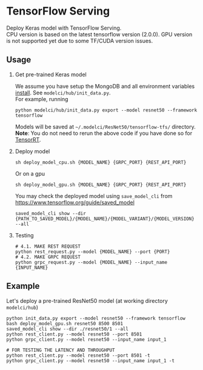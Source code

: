 # TensorFlow Serving
Deploy Keras model with TensorFlow Serving.  
CPU version is based on the latest tensorflow version (2.0.0).
GPU version is not supported yet due to some TF/CUDA version issues.

## Usage

<ol>
<li> Get pre-trained Keras model

We assume you have setup the MongoDB and all environment variables [install](/README.md#installation). 
See `modelci/hub/init_data.py`.  
For example, running 
```shell script
python modelci/hub/init_data.py export --model resnet50 --framework tensorflow
```
Models will be saved at `~/.modelci/ResNet50/tensorflow-tfs/` directory.  
**Note**: You do not need to rerun the above code if you have done so for [TensorRT](/modelci/hub/deployer/trt).

</li>
<li> Deploy model

```shell script
sh deploy_model_cpu.sh {MODEL_NAME} {GRPC_PORT} {REST_API_PORT}
```
Or on a gpu
```shell script
sh deploy_model_gpu.sh {MODEL_NAME} {GRPC_PORT} {REST_API_PORT}
```
You may check the deployed model using `save_model_cli` from https://www.tensorflow.org/guide/saved_model
```shell script
saved_model_cli show --dir {PATH_TO_SAVED_MODEL}/{MODEL_NAME}/{MODEL_VARIANT}/{MODEL_VERSION} --all
```

</li>
<li> Testing

```shell script
# 4.1. MAKE REST REQUEST
python rest_request.py --model {MODEL_NAME} --port {PORT}
# 4.2. MAKE GRPC REQUEST
python grpc_request.py --model {MODEL_NAME} --input_name {INPUT_NAME}
```

</li>
</ol>

## Example
Let's deploy a pre-trained ResNet50 model (at working directory `modelci/hub`)
```shell script
python init_data.py export --model resnet50 --framework tensorflow
bash deploy_model_gpu.sh resnet50 8500 8501
saved_model_cli show --dir ./resnet50/1 --all
python rest_client.py --model resnet50 --port 8501
python grpc_client.py --model resnet50 --input_name input_1

# FOR TESTING THE LATENCY AND THROUGHPUT
python rest_client.py --model resnet50 --port 8501 -t
python grpc_client.py --model resnet50 --input_name input_1 -t
```

